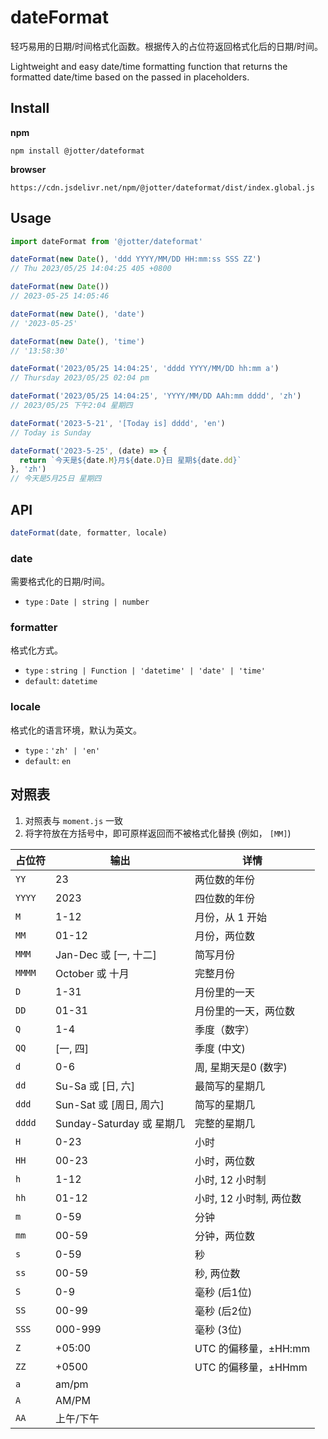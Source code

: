 # dateFormat

轻巧易用的日期/时间格式化函数。根据传入的占位符返回格式化后的日期/时间。

Lightweight and easy date/time formatting function that returns the formatted date/time based on the passed in placeholders.

## Install

**npm**

```
npm install @jotter/dateformat
```
**browser**

```
https://cdn.jsdelivr.net/npm/@jotter/dateformat/dist/index.global.js
```


## Usage

```js
import dateFormat from '@jotter/dateformat'

dateFormat(new Date(), 'ddd YYYY/MM/DD HH:mm:ss SSS ZZ')
// Thu 2023/05/25 14:04:25 405 +0800

dateFormat(new Date())
// 2023-05-25 14:05:46

dateFormat(new Date(), 'date')
// '2023-05-25'

dateFormat(new Date(), 'time')
// '13:58:30'

dateFormat('2023/05/25 14:04:25', 'dddd YYYY/MM/DD hh:mm a')
// Thursday 2023/05/25 02:04 pm

dateFormat('2023/05/25 14:04:25', 'YYYY/MM/DD AAh:mm dddd', 'zh')
// 2023/05/25 下午2:04 星期四

dateFormat('2023-5-21', '[Today is] dddd', 'en')
// Today is Sunday

dateFormat('2023-5-25', (date) => {
  return `今天是${date.M}月${date.D}日 星期${date.dd}`
}, 'zh')
// 今天是5月25日 星期四
```

## API
```js
dateFormat(date, formatter, locale)
```

### date
需要格式化的日期/时间。
- `type` : `Date | string | number`
### formatter
格式化方式。
- `type` : `string | Function | 'datetime' | 'date' | 'time'`
- `default`: `datetime`

### locale
格式化的语言环境，默认为英文。
- `type` : `'zh' | 'en'`
- `default`: `en`



## 对照表
1. 对照表与 `moment.js` 一致
2. 将字符放在方括号中，即可原样返回而不被格式化替换 (例如， `[MM]`)

| 占位符 | 输出                      | 详情                    |
| ------ | ------------------------- | ----------------------- |
| `YY`   | 23                        | 两位数的年份            |
| `YYYY` | 2023                      | 四位数的年份            |
| `M`    | 1-12                      | 月份，从 1 开始         |
| `MM`   | 01-12                     | 月份，两位数            |
| `MMM`  | Jan-Dec 或 [一, 十二]      | 简写月份                |
| `MMMM` | October 或 十月           | 完整月份                |
| `D`    | 1-31                      | 月份里的一天            |
| `DD`   | 01-31                     | 月份里的一天，两位数    |
| `Q`    | 1-4                       | 季度（数字）            |
| `QQ`   | [一, 四]                  | 季度 (中文)             |
| `d`    | 0-6                       | 周, 星期天是0 (数字)    |
| `dd`   | Su-Sa 或 [日, 六]         | 最简写的星期几          |
| `ddd`  | Sun-Sat 或 [周日, 周六]   | 简写的星期几            |
| `dddd` | Sunday-Saturday 或 星期几 | 完整的星期几                  |
| `H`    | 0-23                      | 小时                    |
| `HH`   | 00-23                     | 小时，两位数            |
| `h`    | 1-12                      | 小时, 12 小时制         |
| `hh`   | 01-12                     | 小时, 12 小时制, 两位数 |
| `m`    | 0-59                      | 分钟                    |
| `mm`   | 00-59                     | 分钟，两位数            |
| `s`    | 0-59                      | 秒                      |
| `ss`   | 00-59                     | 秒, 两位数              |
| `S`    | 0-9                       | 毫秒 (后1位)            |
| `SS`   | 00-99                     | 毫秒 (后2位)            |
| `SSS`  | 000-999                   | 毫秒 (3位)              |
| `Z`    | +05:00                    | UTC 的偏移量，±HH:mm    |
| `ZZ`   | +0500                     | UTC 的偏移量，±HHmm     |
| `a`    | am/pm                     |                         |
| `A`    | AM/PM                     |                         |
| `AA`   | 上午/下午                 |                         |

